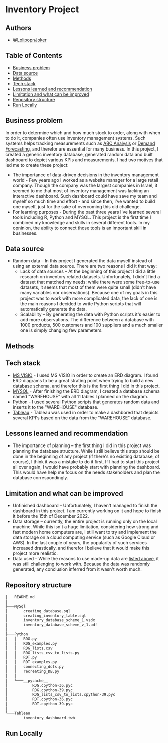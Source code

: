 # Inventory Project
## Authors
* [@LolipopnJoker](https://github.com/LolipopnJoker)
## Table of Contents
* [Business problem](https://github.com/LolipopnJoker/Inventory_Project/blob/main/README.md#business-problem)
* [Data source](https://github.com/LolipopnJoker/Inventory_Project/blob/main/README.md#data-source)
* [Methods](https://github.com/LolipopnJoker/Inventory_Project/blob/main/README.md#methods)
* [Tech stack](https://github.com/LolipopnJoker/Inventory_Project/blob/main/README.md#tech-stack)
* [Lessons learned and recommendation](https://github.com/LolipopnJoker/Inventory_Project/blob/main/README.md#lessons-learned-and-recommendation)
* [Limitation and what can be improved](https://github.com/LolipopnJoker/Inventory_Project/blob/main/README.md#limitation-and-what-can-be-improved)
* [Repository structure](https://github.com/LolipopnJoker/Inventory_Project/blob/main/README.md#repository-structure)
* [Run Locally](https://github.com/LolipopnJoker/Inventory_Project/blob/main/README.md#run-locally)
## Business problem
In order to determine which and how much stock to order, along with when to do it, companies often use inventory management systems. Such systems helps tracking measurements such as [ABC Analysis](https://www.netsuite.com/portal/resource/articles/inventory-management/inventory-management.shtml) or [Demand Forecasting](https://www.netsuite.com/portal/resource/articles/inventory-management/inventory-management.shtml), and therefor are essential for many business.
In this project, I created a generic inventory database, generated random data and built dashboard to depict various KPIs and measurements. I had two motives that led me to create these project:
* The importance of data-driven decisions in the inventory management world - Few years ago I worked as a website manager for a large retail company. Though the company was the largest companies in Israel, it seemed to me that most of inventory management was lacking an interactive dashboard. Such dashboard could have save my team and myself so much time and effort - and since then, I've wanted to build one myself, just for the sake of overcoming this old challenge.
* For learning purposes - During the past three years I've learned several tools including R, Python and MYSQL. This project is the first time I combined my knowledge and skills in several different tools. In my opninion, the ability to connect those tools is an important skill in businesses.
## Data source
* Random data – In this project I generated the data myself instead of using an external data source. There are two reasons I did it that way:
    * Lack of data sources – At the beginning of this project I did a little research on inventory related datasets. Unfortunately, I didn't find a dataset that matched my needs: while there were some free-to-use datasets, it seems that most of them were quite small (didn't have many variables nor observations). Because one of my goals in this project was to work with more complicated data, the lack of one is the main reasons I decided to write Python scripts that will automatically generate the data.
    * Scalability – By generating the data with Python scripts it's easier to add more observations. The difference between a database with 1000 products, 500 customers and 100 suppliers and a much smaller one is simply changing few parameters.
## Methods
## Tech stack
* [MS VISIO](https://www.microsoft.com/en-ww/microsoft-365/visio/flowchart-software) - I used MS VISIO in order to create an ERD diagram. I found ERD diagrams to be a great strating point when trying to build a new database schema, and therefor this is the first thing I did in this project.
* [MYSQL](https://www.mysql.com/) - After finishing the ERD diagram, I created a database schema named "WAREHOUSE" with all 11 tables I planned on the diagram.
* [Python](https://www.python.org/) - I used several Python scripts that generates random data and inserts it to the "WAREHOUSE" database.
* [Tableau](https://www.tableau.com/) - Tableau was used in order to make a dashbored that depicts several KPI's based on the data from the "WAREHOUSE" database.
## Lessons learned and recommendation
* The importance of planning – the first thing I did in this project was planning the database structure. While I still believe this step should be done in the beginning of any project (if there's no existing database, of course), I think it was a mistake to do it first. If I had to start this project all over again, I would have probably start with planning the dashboard. This would have help me focus on the needs stakeholders and plan the database correspondingly.
## Limitation and what can be improved
* Unfinished dashboard – Unfortunately, I haven't managed to finish the dashboard in this project. I am currently working on it and hope to finish it before the 15th of December 2022.
* Data storage – currently, the entire project is running only on the local machine. While this isn't a huge limitation, considering how strong and fast modern home computers are, I still want to try and implement the data storage on a cloud computing service (such as Google Cloud or AWS). In the last couple of years, the popularity of such services increased drastically, and therefor I believe that it would make this project more realistic.
* Data used – While the reasons to use made-up data are [listed above]( https://github.com/LolipopnJoker/Inventory_Project/blob/main/README.md#data-source), it was still challenging to work with. Because the data was randomly generated, any conclusion inferred from it wasn't worth much.
## Repository structure
```bash
│   README.md
│
├───MySql
│       creating_database.sql
│       creating_inventory_table.sql
│       inventory_database_scheme_1.vsdx
│       inventory_database_scheme_v_1.pdf
│
├───Python
│   │   RDG.py
│   │   RDG_examples.py
│   │   RDG_lists.csv
│   │   RDG_lists_csv_to_lists.py
│   │   RDT.py
│   │   RDT_examples.py
│   │   connecting_dots.py
│   │   recreating_DB.py
│   │
│   └───__pycache__
│           RDG.cpython-36.pyc
│           RDG.cpython-39.pyc
│           RDG_lists_csv_to_lists.cpython-39.pyc
│           RDT.cpython-36.pyc
│           RDT.cpython-39.pyc
│
└───Tableau
        inventory_dashboard.twb
```
## Run Locally  
